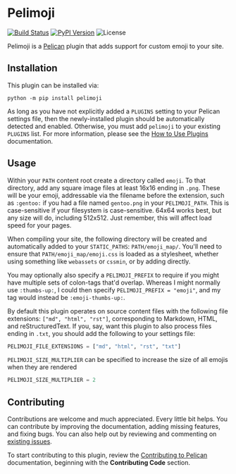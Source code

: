 # Pelimoji

[![Build Status](https://img.shields.io/github/actions/workflow/status/pelican-plugins/pelimoji/main.yml?branch=main)](https://github.com/pelican-plugins/pelimoji/actions)
[![PyPI Version](https://img.shields.io/pypi/v/pelican-markdown-include)](https://pypi.org/project/pelican-markdown-include/)
![License](https://img.shields.io/pypi/l/pelican-markdown-include?color=blue)

Pelimoji is a [Pelican][] plugin that adds support for custom emoji to your site.

Installation
------------

This plugin can be installed via:

    python -m pip install pelimoji

As long as you have not explicitly added a `PLUGINS` setting to your Pelican settings file, then the newly-installed plugin should be automatically detected and enabled. Otherwise, you must add `pelimoji` to your existing `PLUGINS` list. For more information, please see the [How to Use Plugins](https://docs.getpelican.com/en/latest/plugins.html#how-to-use-plugins) documentation.

Usage
-----

Within your `PATH` content root create a directory called `emoji`. To that directory, add any square image files at least 16x16 ending in `.png`. These will be your emoji, addressable via the filename before the extension, such as `:gentoo:` if you had a file named `gentoo.png` in your `PELIMOJI_PATH`. This is case-sensitive if your filesystem is case-sensitive. 64x64 works best, but any size will do, including 512x512. Just remember, this will affect load speed for your pages.

When compiling your site, the following directory will be created and automatically added to your `STATIC_PATHS`: `PATH/emoji_map/`. You'll need to ensure that `PATH/emoji_map/emoji.css` is loaded as a stylesheet, whether using something like `webassets` or `cssmin`, or by adding directly.

You may optionally also specify a `PELIMOJI_PREFIX` to require if you might have multiple sets of colon-tags that'd overlap. Whereas I might normally use `:thumbs-up:`, I could then specify `PELIMOJI_PREFIX = "emoji"`, and my tag would instead be `:emoji-thumbs-up:`.

By default this plugin operates on source content files with the following file extensions: `["md", "html", "rst"]`, corresponding to Markdown, HTML, and reStructuredText. If you, say, want this plugin to also process files ending in `.txt`, you should add the following to your settings file:

```python
PELIMOJI_FILE_EXTENSIONS = ["md", "html", "rst", "txt"]
```

`PELIMOJI_SIZE_MULTIPLIER` can be specified to increase the size of all emojis when they are rendered
```python
PELIMOJI_SIZE_MULTIPLIER = 2
```

Contributing
------------

Contributions are welcome and much appreciated. Every little bit helps. You can contribute by improving the documentation, adding missing features, and fixing bugs. You can also help out by reviewing and commenting on [existing issues][].

To start contributing to this plugin, review the [Contributing to Pelican][] documentation, beginning with the **Contributing Code** section.

[Pelican]: https://getpelican.com
[existing issues]: https://github.com/pelican-plugins/pelimoji/issues
[Contributing to Pelican]: https://docs.getpelican.com/en/latest/contribute.html

